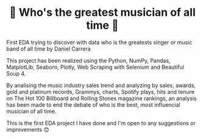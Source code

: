 

# <h1 align="center"> :guitar: Who's the greatest musician of all time :guitar:

First EDA trying to discover with data who is the greatests singer or music band of all time by Daniel Carrera

This project has been realized using the Python, NumPy, Pandas, MatplotLib, Seaborn, Plotly, Web Scraping with Selenium and Beautiful Soup 4.
  
By analising the music industry sales trend and analyzing by sales, awards, gold and platinum records, Grammys, charts, Spotify plays, hits and tenure on The Hot 100 Billboard and Rolling Stones magazine rankings, an analysis has been made to end the debate of who is the best, most influencial musician of all time.

This is the first EDA project I have done and I'm open to any suggestions or improvements :blush:

